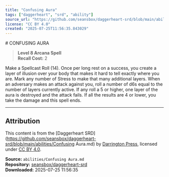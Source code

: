 ```yaml
---
title: "Confusing Aura"
tags: ["daggerheart", "srd", "ability"]
source_url: "https://github.com/seansbox/daggerheart-srd/blob/main/abilities/Confusing Aura.md"
license: "CC BY 4.0"
created: "2025-07-25T11:56:35.843029"
---
```


﻿# CONFUSING AURA

> **Level 8 Arcana Spell**  
> **Recall Cost:** 2

Make a Spellcast Roll (14). Once per long rest on a success, you create a layer of illusion over your body that makes it hard to tell exactly where you are. Mark any number of Stress to make that many additional layers. When an adversary makes an attack against you, roll a number of d6s equal to the number of layers currently active. If any roll a 5 or higher, one layer of the aura is destroyed and the attack fails. If all the results are 4 or lower, you take the damage and this spell ends.

---

## Attribution

This content is from the [Daggerheart SRD](https://github.com/seansbox/daggerheart-srd/blob/main/abilities/Confusing Aura.md) by [Darrington Press](https://darringtonpress.com/), licensed under [CC BY 4.0](https://creativecommons.org/licenses/by/4.0/).

**Source:** `abilities/Confusing Aura.md`  
**Repository:** [seansbox/daggerheart-srd](https://github.com/seansbox/daggerheart-srd)  
**Downloaded:** 2025-07-25 11:56:35

